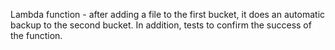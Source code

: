 Lambda function - after adding a file to the first bucket, it does an automatic backup to the second bucket. In addition, tests to confirm the success of the function.
